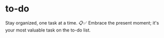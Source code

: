 # to-do

Stay organized, one task at a time. 📋✅
Embrace the present moment; it's your most valuable task on the to-do list.

